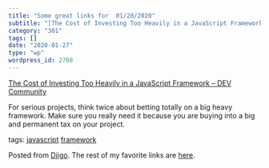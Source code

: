 ```yaml
---
title: "Some great links for  01/28/2020"
subtitle: "[The Cost of Investing Too Heavily in a JavaScript Framework – DEV Community ](https://dev.to/ryansm..."
category: "301"
tags: []
date: "2020-01-27"
type: "wp"
wordpress_id: 2708
---
```

[The Cost of Investing Too Heavily in a JavaScript Framework – DEV Community ](https://dev.to/ryansmith/the-cost-of-investing-too-heavily-in-a-javascript-framework-2121) 

For serious projects, think twice about betting totally on a big heavy framework. Make sure you really need it because you are buying into a big and permanent tax on your project. 

 tags: [javascript](https://www.diigo.com/user/pitosalas/javascript) [framework](https://www.diigo.com/user/pitosalas/framework)

Posted from [Diigo](https://www.diigo.com). The rest of my favorite links are [here](https://www.diigo.com/user/pitosalas).